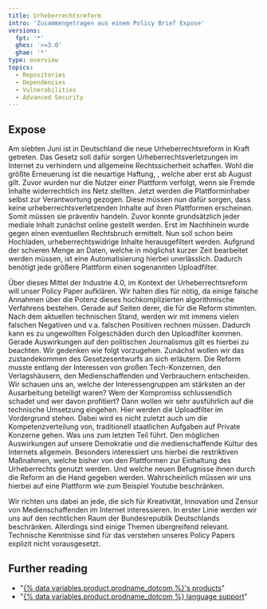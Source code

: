 ```yaml
---
title: Urheberrechtsreform
intro: 'Zusammengetragen aus einem Policy Brief Expose'
versions:
  fpt: '*'
  ghes: '>=3.0'
  ghae: '*'
type: overview
topics:
  - Repositories
  - Dependencies
  - Vulnerabilities
  - Advanced Security
---
```


## Expose

Am siebten Juni ist in Deutschland die neue Urheberrechtsreform in Kraft getreten.
Das Gesetz soll dafür sorgen Urheberrechtsverletzungen im Internet zu verhindern und allgemeine Rechtssicherheit schaffen.
Wohl die größte Erneuerung ist die neuartige Haftung, , welche aber erst ab August gilt.
Zuvor wurden nur die Nutzer einer Plattform verfolgt, wenn sie Fremde Inhalte widerrechtlich ins Netz stellten. Jetzt werden die Plattforminhaber selbst zur Verantwortung gezogen.
Diese müssen nun dafür sorgen, dass keine urheberrechtsverletzenden Inhalte auf ihren Plattformen erscheinen. 
Somit müssen sie präventiv handeln. 
Zuvor konnte grundsätzlich jeder mediale Inhalt zunächst online gestellt werden.
Erst im Nachhinein wurde gegen einen eventuellen Rechtsbruch ermittelt.
Nun soll schon beim Hochladen, urheberrechtswidrige Inhalte herausgefiltert werden. 
Aufgrund der schieren Menge an Daten, welche in möglichst kurzer Zeit bearbeitet werden müssen, ist eine Automatisierung hierbei unerlässlich.
Dadurch benötigt jede größere Plattform einen sogenannten Uploadfilter.

Über dieses Mittel der Industrie 4.0, im Kontext der Urheberrechtsreform will unser Policy Paper aufklären. 
Wir halten dies für nötig, da einige falsche Annahmen über die Potenz dieses hochkomplizierten algorithmische Verfahrens bestehen. Gerade auf Seiten derer, die für die Reform stimmten.
Nach dem aktuellen technischen Stand, werden wir mit immens vielen falschen Negativen und v.a. falschen Positiven rechnen müssen.
Dadurch kann es zu ungewollten Folgeschäden durch den Uploadfilter kommen.
Gerade Auswirkungen auf den politischen Journalismus gilt es hierbei zu beachten. 
Wir gedenken wie folgt vorzugehen.
Zunächst wollen wir das zustandekommen des Gesetzesentwurfs an sich erläutern. 
Die Reform musste entlang der Interessen von großen Tech-Konzernen, den Verlagshäusern, den Medienschaffenden und Verbrauchern entscheiden.
Wir schauen uns an, welche der Interessengruppen am stärksten an der Ausarbeitung beteiligt waren? Wem der Kompromiss schlussendlich schadet und wer davon profitiert?
Dann wollen wir sehr ausführlich auf die technische Umsetzung eingehen. Hier werden die Uploadfilter im Vordergrund stehen. 
Dabei wird es nicht zuletzt auch um die Kompetenzverteilung von, traditionell staatlichen Aufgaben auf Private Konzerne gehen.
Was uns zum letzten Teil führt.
Den möglichen Auswirkungen auf unsere Demokratie und die medienschaffende Kultur des Internets allgemein. 
Besonders interessiert uns hierbei die restriktiven Maßnahmen, welche bisher von den Plattformen zur Einhaltung des Urheberrechts genutzt werden. Und welche neuen Befugnisse ihnen durch die Reform an die Hand gegeben werden.
Wahrscheinlich müssen wir uns hierbei auf eine Plattform wie zum Beispiel Youtube beschränken.
 
Wir richten uns dabei an jede, die sich für Kreativität, Innovation und Zensur von Medienschaffenden im Internet interessieren. In erster Linie werden wir uns auf den rechtlichen Raum der Bundesrepublik Deutschlands beschränken. Allerdings sind einige Themen übergreifend relevant.
Technische Kenntnisse sind für das verstehen unseres Policy Papers explizit nicht vorausgesetzt.

## Further reading
- "[{% data variables.product.prodname_dotcom %}'s products](/github/getting-started-with-github/githubs-products)"
- "[{% data variables.product.prodname_dotcom %} language support](/github/getting-started-with-github/github-language-support)"
